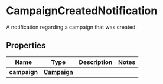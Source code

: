 

# CampaignCreatedNotification

A notification regarding a campaign that was created.
## Properties

Name | Type | Description | Notes
------------ | ------------- | ------------- | -------------
**campaign** | [**Campaign**](Campaign.md) |  | 



